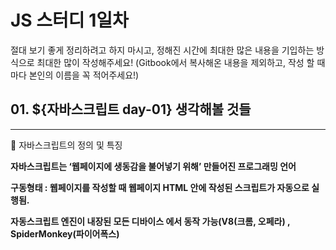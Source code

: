 # JS 스터디 1일차

절대 보기 좋게 정리하려고 하지 마시고, 
정해진 시간에 최대한 많은 내용을 기입하는 방식으로 최대한 많이 작성해주세요!
(Gitbook에서 복사해온 내용을 제외하고, 작성 할 때 마다 본인의 이름을 꼭 적어주세요!)

## 01. ${자바스크립트 day-01} 생각해볼 것들

---

<aside>
📌 자바스크립트의 정의 및 특징

</aside>

**자바스크립트는 ‘웹페이지에 생동감을 불어넣기 위해’ 만들어진 프로그래밍 언어**

**구동형태 : 웹페이지를 작성할 때 웹페이지 HTML 안에 작성된 스크립트가 자동으로 실행됨.**

**자동스크립트 엔진이 내장된 모든 디바이스 에서 동작 가능(V8(크롬, 오페라) , SpiderMonkey(파이어폭스)**
